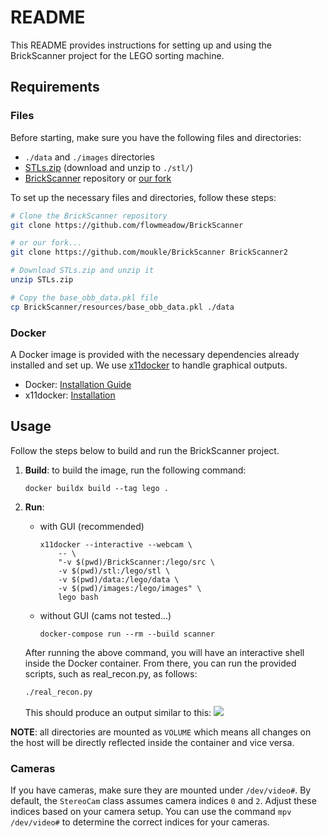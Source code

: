 # README

This README provides instructions for setting up and using the BrickScanner project for the LEGO sorting machine.

## Requirements
### Files
Before starting, make sure you have the following files and directories:
- `./data` and `./images` directories
- [STLs.zip](https://projects.ifw.maschinenbau.tu-darmstadt.de/index.php/f/281902) (download and unzip to `./stl/`)
- [BrickScanner](https://github.com/flowmeadow/BrickScanner) repository or [our fork](https://github.com/moukle/BrickScanner/)

To set up the necessary files and directories, follow these steps:
```bash
# Clone the BrickScanner repository
git clone https://github.com/flowmeadow/BrickScanner

# or our fork...
git clone https://github.com/moukle/BrickScanner BrickScanner2

# Download STLs.zip and unzip it
unzip STLs.zip

# Copy the base_obb_data.pkl file
cp BrickScanner/resources/base_obb_data.pkl ./data
```

### Docker
A Docker image is provided with the necessary dependencies already installed and set up.
We use [x11docker](https://github.com/mviereck/x11docker) to handle graphical outputs.

- Docker: [Installation Guide](https://docs.docker.com/desktop/install/linux-install/)
- x11docker: [Installation](https://github.com/mviereck/x11docker#tldr)

## Usage
Follow the steps below to build and run the BrickScanner project.

1. **Build**: to build the image, run the following command:
    ```shell
    docker buildx build --tag lego .
    ```

2. **Run**:
    - with GUI (recommended)
        ```shell
        x11docker --interactive --webcam \
            -- \
            "-v $(pwd)/BrickScanner:/lego/src \
            -v $(pwd)/stl:/lego/stl \
            -v $(pwd)/data:/lego/data \
            -v $(pwd)/images:/lego/images" \
            lego bash
        ```
    - without GUI (cams not tested...)
        ```shell
        docker-compose run --rm --build scanner 
        ```
    
    After running the above command, you will have an interactive shell inside the Docker container. From there, you can run the provided scripts, such as real_recon.py, as follows:
    ```sh
    ./real_recon.py
    ```
    This should produce an output similar to this: 
    ![](https://0x0.st/HbS0.png)

**NOTE**: all directories are mounted as `VOLUME` which means all changes on the host will be directly reflected inside the container and vice versa.

### Cameras
If you have cameras, make sure they are mounted under `/dev/video#`. By default, the `StereoCam` class assumes camera indices `0` and `2`. Adjust these indices based on your camera setup. You can use the command `mpv /dev/video#` to determine the correct indices for your cameras.
